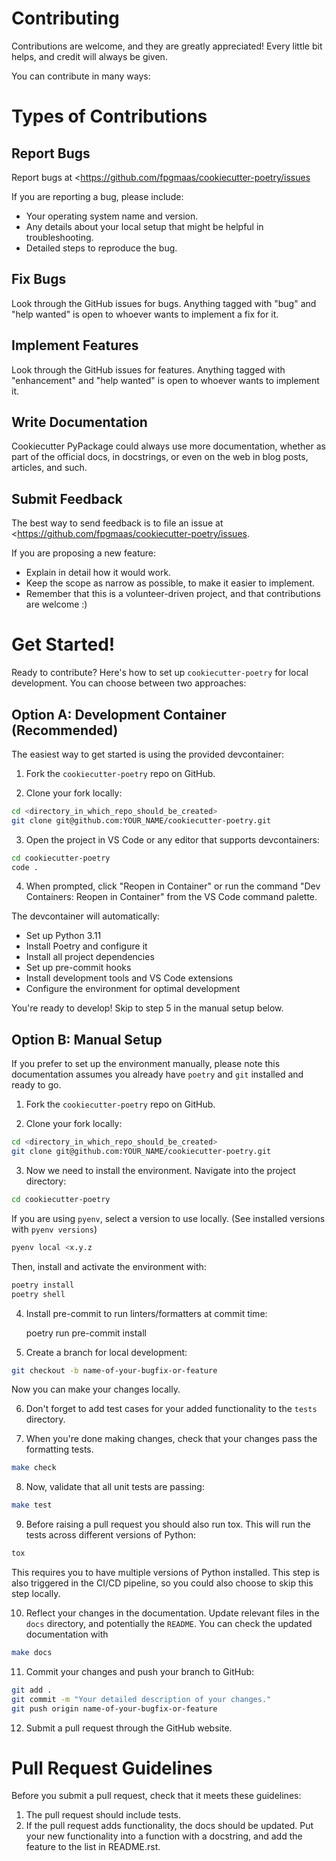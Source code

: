# Contributing

Contributions are welcome, and they are greatly appreciated! Every
little bit helps, and credit will always be given.

You can contribute in many ways:

# Types of Contributions

## Report Bugs

Report bugs at <https://github.com/fpgmaas/cookiecutter-poetry/issues

If you are reporting a bug, please include:

-   Your operating system name and version.
-   Any details about your local setup that might be helpful in
    troubleshooting.
-   Detailed steps to reproduce the bug.

## Fix Bugs

Look through the GitHub issues for bugs. Anything tagged with "bug"
and "help wanted" is open to whoever wants to implement a fix for it.

## Implement Features

Look through the GitHub issues for features. Anything tagged with
"enhancement" and "help wanted" is open to whoever wants to
implement it.

## Write Documentation

Cookiecutter PyPackage could always use more documentation, whether as
part of the official docs, in docstrings, or even on the web in blog
posts, articles, and such.

## Submit Feedback

The best way to send feedback is to file an issue at
<https://github.com/fpgmaas/cookiecutter-poetry/issues.

If you are proposing a new feature:

-   Explain in detail how it would work.
-   Keep the scope as narrow as possible, to make it easier to
    implement.
-   Remember that this is a volunteer-driven project, and that
    contributions are welcome :)

# Get Started!

Ready to contribute? Here\'s how to set up
`cookiecutter-poetry` for local development. You can choose between two approaches:

## Option A: Development Container (Recommended)

The easiest way to get started is using the provided devcontainer:

1. Fork the `cookiecutter-poetry` repo on GitHub.

2. Clone your fork locally:

``` bash
cd <directory_in_which_repo_should_be_created>
git clone git@github.com:YOUR_NAME/cookiecutter-poetry.git
```

3. Open the project in VS Code or any editor that supports devcontainers:

``` bash
cd cookiecutter-poetry
code .
```

4. When prompted, click "Reopen in Container" or run the command "Dev Containers: Reopen in Container" from the VS Code command palette.

The devcontainer will automatically:
- Set up Python 3.11
- Install Poetry and configure it
- Install all project dependencies
- Set up pre-commit hooks
- Install development tools and VS Code extensions
- Configure the environment for optimal development

You're ready to develop! Skip to step 5 in the manual setup below.

## Option B: Manual Setup

If you prefer to set up the environment manually, please note
this documentation assumes you already have `poetry` and
`git` installed and ready to go.

1. Fork the `cookiecutter-poetry` repo on GitHub.

2. Clone your fork locally:

``` bash
cd <directory_in_which_repo_should_be_created>
git clone git@github.com:YOUR_NAME/cookiecutter-poetry.git
```

3. Now we need to install the environment. Navigate into the project directory:

``` bash
cd cookiecutter-poetry
```

If you are using `pyenv`, select a version to use locally. (See
installed versions with `pyenv versions`)

``` bash
pyenv local <x.y.z
```

Then, install and activate the environment with:

``` bash
poetry install
poetry shell
```


4. Install pre-commit to run linters/formatters at commit time:

    poetry run pre-commit install

5. Create a branch for local development:

``` bash
git checkout -b name-of-your-bugfix-or-feature
```

Now you can make your changes locally.

6. Don\'t forget to add test cases for your added functionality to the
  `tests` directory.

7. When you\'re done making changes, check that your changes pass the
  formatting tests.

``` bash
make check
```

8. Now, validate that all unit tests are passing:

``` bash
make test
```

9. Before raising a pull request you should also run tox. This will
  run the tests across different versions of Python:

``` bash
tox
```

This requires you to have multiple versions of Python installed. This
step is also triggered in the CI/CD pipeline, so you could also choose
to skip this step locally.

10. Reflect your changes in the documentation. Update relevant files in
  the `docs` directory, and potentially the `README`. You can check the
  updated documentation with

``` bash
make docs
```

11. Commit your changes and push your branch to GitHub:

``` bash
git add .
git commit -m "Your detailed description of your changes."
git push origin name-of-your-bugfix-or-feature
```

12. Submit a pull request through the GitHub website.

# Pull Request Guidelines

Before you submit a pull request, check that it meets these guidelines:

1.  The pull request should include tests.
2.  If the pull request adds functionality, the docs should be updated.
    Put your new functionality into a function with a docstring, and add
    the feature to the list in README.rst.
